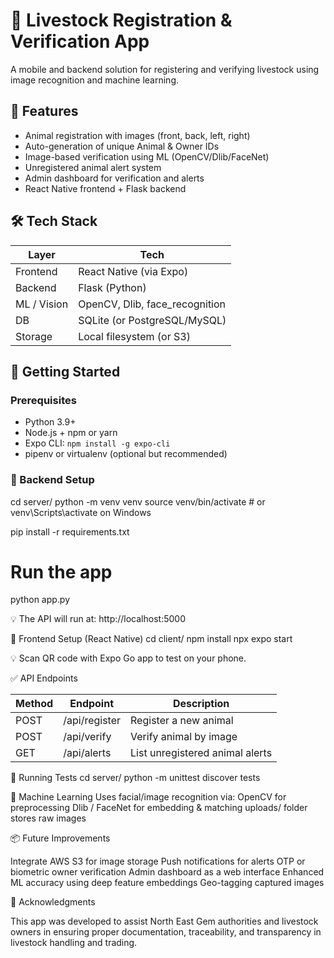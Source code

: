 # 🐄 Livestock Registration & Verification App

A mobile and backend solution for registering and verifying livestock using image recognition and machine learning.


## 📱 Features

- Animal registration with images (front, back, left, right)
- Auto-generation of unique Animal & Owner IDs
- Image-based verification using ML (OpenCV/Dlib/FaceNet)
- Unregistered animal alert system
- Admin dashboard for verification and alerts
- React Native frontend + Flask backend


## 🛠 Tech Stack

| Layer         | Tech                          |
|---------------|-------------------------------|
| Frontend      | React Native (via Expo)       |
| Backend       | Flask (Python)                |
| ML / Vision   | OpenCV, Dlib, face_recognition|
| DB            | SQLite (or PostgreSQL/MySQL)  |
| Storage       | Local filesystem (or S3)      |



## 🚀 Getting Started

### Prerequisites

- Python 3.9+
- Node.js + npm or yarn
- Expo CLI: `npm install -g expo-cli`
- pipenv or virtualenv (optional but recommended)



### 🔧 Backend Setup

cd server/
python -m venv venv
source venv/bin/activate  # or venv\Scripts\activate on Windows

pip install -r requirements.txt

# Run the app
python app.py

💡 The API will run at: http://localhost:5000

📱 Frontend Setup (React Native)
cd client/
npm install
npx expo start


💡 Scan QR code with Expo Go app to test on your phone.




✅ API Endpoints

| Method | Endpoint      | Description                     |
| ------ | ------------- | ------------------------------- |
| POST   | /api/register | Register a new animal           |
| POST   | /api/verify   | Verify animal by image          |
| GET    | /api/alerts   | List unregistered animal alerts |


🧪 Running Tests
cd server/
python -m unittest discover tests


🧠 Machine Learning
Uses facial/image recognition via:
OpenCV for preprocessing
Dlib / FaceNet for embedding & matching
uploads/ folder stores raw images


📦 Future Improvements

Integrate AWS S3 for image storage
Push notifications for alerts
OTP or biometric owner verification
Admin dashboard as a web interface
Enhanced ML accuracy using deep feature embeddings
Geo-tagging captured images


🙌 Acknowledgments

This app was developed to assist North East Gem authorities and livestock owners in ensuring proper documentation, traceability, and transparency in livestock handling and trading.